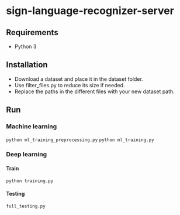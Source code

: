 # sign-language-recognizer-server

## Requirements
- Python 3

## Installation

- Download a dataset and place it in the dataset folder.
- Use filter_files.py to reduce its size if needed.
- Replace the paths in the different files with your new dataset path.

## Run

### Machine learning

```python ml_training_preprocessing.py```
```python ml_training.py```

### Deep learning

#### Train
```python training.py```
#### Testing
```full_testing.py```
